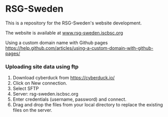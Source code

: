 # RSG-Sweden

This is a repository for the RSG-Sweden's website development. </br>

The website is available at www.rsg-sweden.iscbsc.org </br>

Using a custom domain name with Github pages https://help.github.com/articles/using-a-custom-domain-with-github-pages/


### Uploading site data using ftp
1. Download cyberduck from https://cyberduck.io/
2. Click on New connection.
3. Select SFTP
4. Server: rsg-sweden.iscbsc.org
5. Enter credentials (username, password) and connect.
6. Drag and drop the files from your local directory to replace the existing files on the server.

